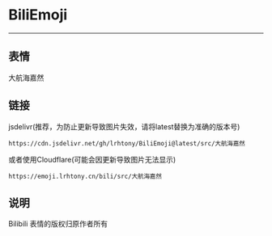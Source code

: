 # BiliEmoji
---
## 表情
大航海嘉然
## 链接
jsdelivr(推荐，为防止更新导致图片失效，请将latest替换为准确的版本号)
```
https://cdn.jsdelivr.net/gh/lrhtony/BiliEmoji@latest/src/大航海嘉然
```
或者使用Cloudflare(可能会因更新导致图片无法显示)
```
https://emoji.lrhtony.cn/bili/src/大航海嘉然
```
## 说明
Bilibili 表情的版权归原作者所有
